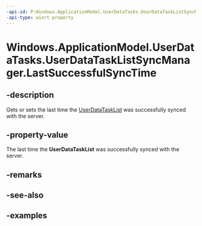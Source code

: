 ```yaml
---
-api-id: P:Windows.ApplicationModel.UserDataTasks.UserDataTaskListSyncManager.LastSuccessfulSyncTime
-api-type: winrt property
---
```


<!-- Property syntax.
public DateTime LastSuccessfulSyncTime { get;  set; }
-->

# Windows.ApplicationModel.UserDataTasks.UserDataTaskListSyncManager.LastSuccessfulSyncTime

## -description
Gets or sets the last time the [UserDataTaskList](userdatatasklist.md) was successfully synced with the server.

## -property-value
The last time the **UserDataTaskList** was successfully synced with the server.

## -remarks

## -see-also

## -examples
